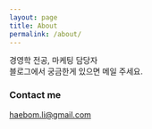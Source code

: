 ```yaml
---
layout: page
title: About
permalink: /about/
---
```


경영학 전공, 마케팅 담당자<br>
블로그에서 궁금한게 있으면 메일 주세요.

### Contact me

[haebom.li@gmail.com](mailto:haebom.li@gmail.com)
